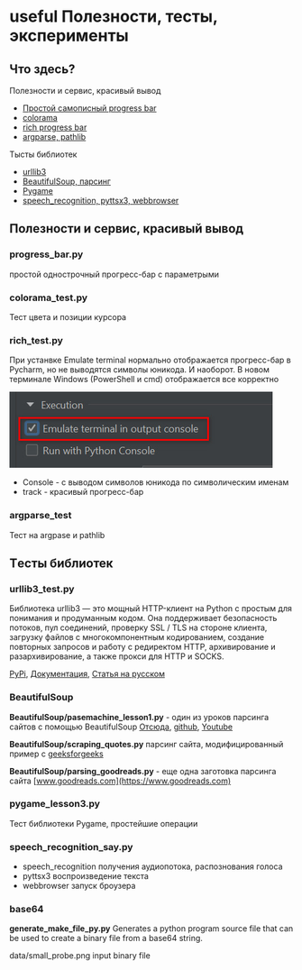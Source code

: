 # useful Полезности, тесты, эксперименты

## Что здесь?

Полезности и сервис, красивый вывод
- [Простой самописный progress bar](#progress_barpy)
- [colorama](#colorama_testpy)
- [rich progress bar](#rich_testpy)
- [argparse, pathlib](#argparse_test)

Тысты библиотек
- [urllib3](#urllib3_testpy)
- [BeautifulSoup, парсинг](#beautifulsoup)
- [Pygame](#pygame_lesson3py)
- [speech_recognition, pyttsx3, webbrowser](#speech_recognition_saypy)

## Полезности и сервис, красивый вывод

### progress_bar.py 
простой однострочный прогресс-бар с параметрыми
### colorama_test.py
Тест цвета и позиции курсора
### rich_test.py
При устанвке Emulate terminal нормально отображается прогресс-бар в Pycharm, но не выводятся символы юникода. И наоборот. 
В новом терминале Windows (PowerShell и cmd) отображается все корректно

![](imgs/pycharm_set_configuration.jpg)

- Console - с выводом символов юникода по символическим именам
- track - красивый прогресс-бар

### argparse_test
Тест на argpase и pathlib

## Тeсты библиотек

### urllib3_test.py
Библиотека urllib3 — это мощный HTTP-клиент на Python c простым для понимания и продуманным кодом.
Она поддерживает безопасность потоков, пул соединений, проверку SSL / TLS на стороне клиента,
загрузку файлов с многокомпонентным кодированием, создание повторных запросов и работу с редиректом HTTP,
архивирование и разархивирование, а также прокси для HTTP и SOCKS.

[PyPi](https://pypi.org/project/urllib3/),
[Документация](https://urllib3.readthedocs.io/en/stable/),
[Статья на русском](https://pythonist.ru/biblioteka-urllib3-python/)

### BeautifulSoup
**BeautifulSoup/pasemachine_lesson1.py** - один из уроков парсинга сайтов с помощью BeautifulSoup 
[Отсюда](https://parsemachine.com/articles/urok-1-pishem-parser-kataloga-tovarov-na-python/), 
[github](https://github.com/parsemachine/lessons/commit/77dad3c71e1e3675b644c63022d7b7c59a190000),
[Youtube](https://www.youtube.com/watch?v=PcIYQXOa4jw)

**BeautifulSoup/scraping_quotes.py** парсинг сайта, модифицированный пример с [geeksforgeeks](https://www.geeksforgeeks.org/quote-guessing-game-using-web-scraping-in-python/)

**BeautifulSoup/parsing_goodreads.py** - еще одна заготовка парсинга сайта [www.goodreads.com](https://www.goodreads.com)

### pygame_lesson3.py 
Тест библиотеки Pygame, простейшие операции

### speech_recognition_say.py
- speech_recognition получения аудиопотока, распознования голоса
- pyttsx3 воспроизведение текста
- webbrowser запуск броузера

### base64
**generate_make_file_py.py** Generates a python program source file that can be used to create a binary file from a base64 string.

data/small_probe.png input binary file 